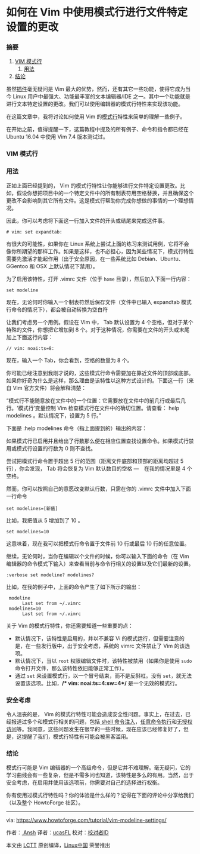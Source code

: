 如何在 Vim 中使用模式行进行文件特定设置的更改
============================================================

### 摘要

1.  [VIM 模式行][2]
    1.  [用法][1]
2.  [结论][3]

虽然[插件][4]毫无疑问是 Vim 最大的优势，然而，还有其它一些功能，使得它成为当今 Linux 用户中最强大、功能最丰富的文本编辑器/IDE 之一。其中一个功能就是进行文本特定设置的更改。我们可以使用编辑器的模式行特性来实现该功能。

在这篇文章中，我将讨论如何使用 Vim 的[模式行][5]特性来简单的理解一些例子。

在开始之前，值得提醒一下，这篇教程中提及的所有例子、命令和指令都已经在 Ubuntu 16.04 中使用 Vim 7.4 版本测试过。

### VIM 模式行

### 用法

正如上面已经提到的， Vim 的模式行特性让你能够进行文件特定设置更改。比如，假设你想把项目中的一个特定文件中的所有制表符用空格替换，并且确保这个更改不会影响到其它所有文件。这是模式行帮助你完成你想做的事情的一个理想情况。

因此，你可以考虑将下面这一行加入文件的开头或结尾来完成这件事。

```
# vim: set expandtab:
```

有很大的可能性，如果你在 Linux 系统上尝试上面的练习来测试用例，它将不会像你所期望的那样工作。如果是这样，也不必担心，因为某些情况下，模式行特性需要先激活才能起作用（出于安全原因，在一些系统比如 Debian、Ubuntu、GGentoo 和 OSX 上默认情况下禁用）。

为了启用该特性，打开 .vimrc 文件（位于 `home` 目录），然后加入下面一行内容：

```
set modeline
```

现在，无论何时你输入一个制表符然后保存文件（文件中已输入 expandtab 模式行命令的情况下），都会被自动转换为空白符

让我们考虑另一个用例。假设在 Vim 中， Tab 默认设置为 4 个空格，但对于某个特殊的文件，你想把它增加到 8 个。对于这种情况，你需要在文件的开头或末尾加上下面这行内容：

```
// vim: noai:ts=8:
```

现在，输入一个 Tab，你会看到，空格的数量为 8 个。

你可能已经注意到我刚才说的，这些模式行命令需要加在靠近文件的顶部或底部。如果你好奇为什么是这样，那么理由是该特性以这种方式设计的。下面这一行（来自 Vim 官方文件）将会解释清楚：

“模式行不能随意放在文件中的一个位置：它需要放在文件中的前几行或最后几行。‘模式行’变量控制 Vim 检查模式行在文件中的确切位置。请查看： help modelines 。默认情况下，设置为 5 行。”

下面是 :help modelines 命令（指上面提到的）输出的内容：

如果模式行已启用并且给出了行数那么便在相应位置查找设置命令。如果模式行禁用或模式行设置的行数为 0 则不查找。

尝试把模式行命令置于超出 5 行的范围（距离文件底部和顶部的距离均超过 5 行），你会发现， Tab 将会恢复为 Vim 默认数目的空格 —　在我的情况里是 4 个空格。

然而，你可以按照自己的意愿改变默认行数，只需在你的 .vimrc 文件中加入下面一行命令

```
set modelines=[新值]
```

比如，我把值从 5 增加到了 10 。

```
set modelines=10
```

这意味着，现在我可以把模式行命令置于文件前 10 行或最后 10 行的任意位置。

继续，无论何时，当你在编辑以个文件的时候，你可以输入下面的命令（在 Vim 编辑器的命令模式下输入）来查看当前与命令行相关的设置以及它们最新的设置。

```
:verbose set modeline? modelines?
```

比如，在我的例子中，上面的命令产生了如下所示的输出：

```
 modeline
      Last set from ~/.vimrc
 modelines=10
      Last set from ~/.vimrc
```

关于 Vim 的模式行特性，你还需要知道一些重要的点：

*   默认情况下，该特性是启用的，并以不兼容 Vi 的模式运行，但需要注意的是，在一些发行版中，出于安全考虑，系统的 vimrc 文件禁止了 Vim 的该选项。
*   默认情况下，当以 `root` 权限编辑文件时，该特性被禁用（如果你是使用 `sudo` 命令打开文件，那么该特性依旧能够正常工作）。
*   通过 `set` 来设置模式行，以一个冒号结束，而不是反斜杠。没有 `set`，就无法设置该选项。比如，**/* vim: noai:ts=4:sw=4*/** 是一个无效的模式行。

### 安全考虑

令人沮丧的是， Vim 的模式行特性可能会造成安全性问题。事实上，在过去，已经报道过多个和模式行相关的问题，包括[ shell 命令注入][6]，[任意命令执行][7]和[无授权访问][8]等。我同意，这些问题发生在很早的一些时候，现在应该已经修复好了，但是，这提醒了我们，模式行特性有可能会被黑客滥用。

### 结论

模式行可能是 Vim 编辑器的一个高级命令，但是它并不难理解。毫无疑问，它的学习曲线会有一些复杂，但是不需多问也知道，该特性是多么的有用。当然，出于安全考虑，在启用并使用该选项前，你需要对自己的选择进行权衡。

你有使用过模式行特性吗？你的体验是什么样的？记得在下面的评论中分享给我们（以及整个 HowtoForge 社区）。

--------------------------------------------------------------------------------

via: https://www.howtoforge.com/tutorial/vim-modeline-settings/

作者：[ Ansh][a]
译者：[ucasFL](https://github.com/ucasFL)
校对：[校对者ID](https://github.com/校对者ID)

本文由 [LCTT](https://github.com/LCTT/TranslateProject) 原创编译，[Linux中国](https://linux.cn/) 荣誉推出

[a]:https://www.howtoforge.com/tutorial/vim-modeline-settings/
[1]:https://www.howtoforge.com/tutorial/vim-modeline-settings/#usage
[2]:https://www.howtoforge.com/tutorial/vim-modeline-settings/#vim-modeline
[3]:https://www.howtoforge.com/tutorial/vim-modeline-settings/#conclusion
[4]:https://www.howtoforge.com/tutorial/vim-editor-plugins-for-software-developers-3/
[5]:http://vim.wikia.com/wiki/Modeline_magic
[6]:https://tools.cisco.com/security/center/viewAlert.x?alertId=13223
[7]:http://usevim.com/2012/03/28/modelines/
[8]:https://tools.cisco.com/security/center/viewAlert.x?alertId=5169
